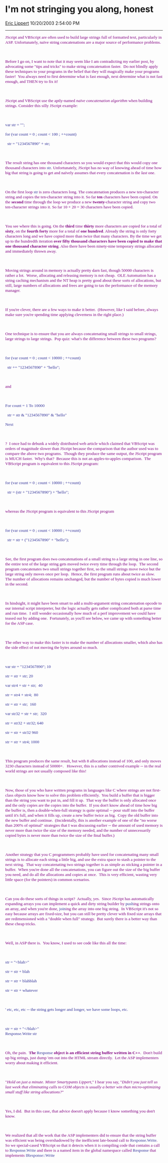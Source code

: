 <div id="page">

# I'm not stringing you along, honest

[Eric Lippert](https://social.msdn.microsoft.com/profile/Eric%20Lippert) 10/20/2003 2:54:00 PM

-----

<div id="content">

<span style="FONT-SIZE: 10pt; COLOR: purple; FONT-FAMILY: &#39;Lucida Sans Unicode&#39;; mso-bidi-font-family: &#39;Times New Roman&#39;">JScript and VBScript are often used to build large strings full of formatted text, particularly in ASP. Unfortunately, naïve string concatenations are a major source of performance problems. </span>

<span style="FONT-SIZE: 10pt; COLOR: purple; FONT-FAMILY: &#39;Lucida Sans Unicode&#39;; mso-bidi-font-family: &#39;Times New Roman&#39;"> </span>

 

<span style="FONT-SIZE: 10pt; COLOR: purple; FONT-FAMILY: &#39;Lucida Sans Unicode&#39;; mso-bidi-font-family: &#39;Times New Roman&#39;">Before I go on, I want to note that it may seem like I am contradicting my earlier post, by advocating some "tips and tricks" to make string concatenation faster.<span style="mso-spacerun: yes">  </span>Do not blindly apply these techniques to your programs in the belief that they will magically make your programs faster\!<span style="mso-spacerun: yes">  </span>You always need to first determine what is fast enough, next determine what is not fast enough, and THEN try to fix it\!</span>

<span style="FONT-SIZE: 10pt; COLOR: purple; FONT-FAMILY: &#39;Lucida Sans Unicode&#39;; mso-bidi-font-family: &#39;Times New Roman&#39;"> </span>

 

<span style="FONT-SIZE: 10pt; COLOR: purple; FONT-FAMILY: &#39;Lucida Sans Unicode&#39;; mso-bidi-font-family: &#39;Times New Roman&#39;">JScript and VBScript use the aptly-named *naïve concatenation algorithm* when building strings. Consider this silly JScript example:</span>

<span style="FONT-SIZE: 10pt; COLOR: purple; FONT-FAMILY: &#39;Lucida Sans Unicode&#39;; mso-bidi-font-family: &#39;Times New Roman&#39;"> </span>

 

<span style="FONT-SIZE: 10pt; COLOR: #333399; FONT-FAMILY: &#39;Lucida Console&#39;">var str = "";</span>

<span style="FONT-SIZE: 10pt; COLOR: #333399; FONT-FAMILY: &#39;Lucida Console&#39;">for (var count = 0 ; count \< 100 ; ++count)</span>

<span style="FONT-SIZE: 10pt; COLOR: #333399; FONT-FAMILY: &#39;Lucida Console&#39;"><span style="mso-spacerun: yes">  </span>str = "1234567890" + str;</span>

<span style="FONT-SIZE: 10pt; COLOR: purple; FONT-FAMILY: &#39;Lucida Sans Unicode&#39;; mso-bidi-font-family: &#39;Times New Roman&#39;"> </span>

 

<span style="FONT-SIZE: 10pt; COLOR: purple; FONT-FAMILY: &#39;Lucida Sans Unicode&#39;; mso-bidi-font-family: &#39;Times New Roman&#39;">The result string has one thousand characters so you would expect that this would copy one thousand characters into </span><span style="FONT-SIZE: 10pt; COLOR: #333399; FONT-FAMILY: &#39;Lucida Console&#39;">str</span><span style="FONT-SIZE: 10pt; COLOR: purple; FONT-FAMILY: &#39;Lucida Sans Unicode&#39;; mso-bidi-font-family: &#39;Times New Roman&#39;">. Unfortunately, JScript has no way of knowing ahead of time how big that string is going to get and naïvely assumes that every concatenation is the *last* one.</span>

<span style="FONT-SIZE: 10pt; COLOR: purple; FONT-FAMILY: &#39;Lucida Sans Unicode&#39;; mso-bidi-font-family: &#39;Times New Roman&#39;"> </span>

 

<span style="FONT-SIZE: 10pt; COLOR: purple; FONT-FAMILY: &#39;Lucida Sans Unicode&#39;; mso-bidi-font-family: &#39;Times New Roman&#39;">On the first loop </span><span style="FONT-SIZE: 10pt; COLOR: #333399; FONT-FAMILY: &#39;Lucida Console&#39;">str</span><span style="FONT-SIZE: 10pt; COLOR: purple; FONT-FAMILY: &#39;Lucida Sans Unicode&#39;; mso-bidi-font-family: &#39;Times New Roman&#39;"> is zero characters long. The concatenation produces a new ten-character string and copies the ten-character string into it. So far **ten** characters have been copied. On the **second** time through the loop we produce a new **twenty**-character string and copy two ten-character strings into it. So far 10 + 20 = 30 characters have been copied.</span>

<span style="FONT-SIZE: 10pt; COLOR: purple; FONT-FAMILY: &#39;Lucida Sans Unicode&#39;; mso-bidi-font-family: &#39;Times New Roman&#39;"> </span>

 

<span style="FONT-SIZE: 10pt; COLOR: purple; FONT-FAMILY: &#39;Lucida Sans Unicode&#39;; mso-bidi-font-family: &#39;Times New Roman&#39;">You see where this is going. On the **third** time **thirty** more characters are copied for a total of **sixty**, on the **fourth** **forty** more for a total of **one hundred**. Already the string is only forty characters long and we have copied more than twice that many characters. By the time we get up to the hundredth iteration **over fifty thousand characters have been copied to make that one thousand character string**. Also there have been ninety-nine temporary strings allocated and immediately thrown away. </span>

<span style="FONT-SIZE: 10pt; COLOR: purple; FONT-FAMILY: &#39;Lucida Sans Unicode&#39;; mso-bidi-font-family: &#39;Times New Roman&#39;"> </span>

 

<span style="FONT-SIZE: 10pt; COLOR: purple; FONT-FAMILY: &#39;Lucida Sans Unicode&#39;; mso-bidi-font-family: &#39;Times New Roman&#39;">Moving strings around in memory is actually pretty darn fast, though 50000 characters is rather a lot.<span style="mso-spacerun: yes">  </span>Worse, allocating and releasing memory is not cheap.<span style="mso-spacerun: yes">  </span>OLE Automation has a string caching mechanism and the NT heap is pretty good about these sorts of allocations, but still, large numbers of allocations and frees are going to tax the performance of the memory manager.</span>

<span style="FONT-SIZE: 10pt; COLOR: purple; FONT-FAMILY: &#39;Lucida Sans Unicode&#39;; mso-bidi-font-family: &#39;Times New Roman&#39;"> </span>

 

<span style="FONT-SIZE: 10pt; COLOR: purple; FONT-FAMILY: &#39;Lucida Sans Unicode&#39;; mso-bidi-font-family: &#39;Times New Roman&#39;">If you're clever, there are a few ways to make it better.<span style="mso-spacerun: yes">  </span>(However, like I said before, always make sure you're spending time applying cleverness in the right place.)</span>

<span style="FONT-SIZE: 10pt; COLOR: purple; FONT-FAMILY: &#39;Lucida Sans Unicode&#39;; mso-bidi-font-family: &#39;Times New Roman&#39;"> </span>

 

<span style="FONT-SIZE: 10pt; COLOR: purple; FONT-FAMILY: &#39;Lucida Sans Unicode&#39;; mso-bidi-font-family: &#39;Times New Roman&#39;">One technique is to ensure that you are always concatenating small strings to small strings, large strings to large strings.<span style="mso-spacerun: yes">  </span>Pop quiz: what's the difference between these two programs?</span>

<span style="FONT-SIZE: 10pt; COLOR: purple; FONT-FAMILY: &#39;Lucida Sans Unicode&#39;; mso-bidi-font-family: &#39;Times New Roman&#39;"> </span>

 

<span style="FONT-SIZE: 10pt; COLOR: #333399; FONT-FAMILY: &#39;Lucida Console&#39;">for (var count = 0 ; count \< 10000 ; ++count)</span>

<span style="FONT-SIZE: 10pt; COLOR: #333399; FONT-FAMILY: &#39;Lucida Console&#39;"><span style="mso-spacerun: yes">  </span>str += "1234567890" + "hello";</span>

<span style="FONT-SIZE: 10pt; COLOR: purple; FONT-FAMILY: &#39;Lucida Sans Unicode&#39;; mso-bidi-font-family: &#39;Times New Roman&#39;"> </span>

 

<span style="FONT-SIZE: 10pt; COLOR: purple; FONT-FAMILY: &#39;Lucida Sans Unicode&#39;; mso-bidi-font-family: &#39;Times New Roman&#39;">and</span>

<span style="FONT-SIZE: 10pt; COLOR: purple; FONT-FAMILY: &#39;Lucida Sans Unicode&#39;; mso-bidi-font-family: &#39;Times New Roman&#39;"> </span>

 

<span style="FONT-SIZE: 10pt; COLOR: #333399; FONT-FAMILY: &#39;Lucida Console&#39;">For count = 1 To 10000</span>

<span style="FONT-SIZE: 10pt; COLOR: #333399; FONT-FAMILY: &#39;Lucida Console&#39;"><span style="mso-spacerun: yes">  </span>str = str & "1234567890" & "hello"</span>

<span style="FONT-SIZE: 10pt; COLOR: #333399; FONT-FAMILY: &#39;Lucida Console&#39;">Next</span>

<span style="FONT-SIZE: 10pt; COLOR: purple; FONT-FAMILY: &#39;Lucida Sans Unicode&#39;; mso-bidi-font-family: &#39;Times New Roman&#39;"> </span>

 

<span style="FONT-SIZE: 10pt; COLOR: purple; FONT-FAMILY: &#39;Lucida Sans Unicode&#39;; mso-bidi-font-family: &#39;Times New Roman&#39;">?<span style="mso-spacerun: yes">  </span>I once had to debunk a widely distributed web article which claimed that VBScript was orders of magnitude slower than JScript because the comparison that the author used was to compare the above two programs.<span style="mso-spacerun: yes">  </span>Though they produce the same output, the JScript program is MUCH faster.<span style="mso-spacerun: yes">  </span>Why's that?<span style="mso-spacerun: yes">  </span>Because this is not an apples-to-apples comparison.<span style="mso-spacerun: yes">  </span>The VBScript program is equivalent to this JScript program:</span>

<span style="FONT-SIZE: 10pt; COLOR: purple; FONT-FAMILY: &#39;Lucida Sans Unicode&#39;; mso-bidi-font-family: &#39;Times New Roman&#39;"> </span>

 

<span style="FONT-SIZE: 10pt; COLOR: #333399; FONT-FAMILY: &#39;Lucida Console&#39;">for (var count = 0 ; count \< 10000 ; ++count)</span>

<span style="FONT-SIZE: 10pt; COLOR: #333399; FONT-FAMILY: &#39;Lucida Console&#39;"><span style="mso-spacerun: yes">  </span>str = (str + "1234567890") + "hello";</span>

<span style="FONT-SIZE: 10pt; COLOR: purple; FONT-FAMILY: &#39;Lucida Sans Unicode&#39;; mso-bidi-font-family: &#39;Times New Roman&#39;"> </span>

 

<span style="FONT-SIZE: 10pt; COLOR: purple; FONT-FAMILY: &#39;Lucida Sans Unicode&#39;; mso-bidi-font-family: &#39;Times New Roman&#39;">whereas the JScript program is equivalent to this JScript program</span>

<span style="FONT-SIZE: 10pt; COLOR: purple; FONT-FAMILY: &#39;Lucida Sans Unicode&#39;; mso-bidi-font-family: &#39;Times New Roman&#39;"> </span>

 

<span style="FONT-SIZE: 10pt; COLOR: #333399; FONT-FAMILY: &#39;Lucida Console&#39;">for (var count = 0 ; count \< 10000 ; ++count)</span>

<span style="FONT-SIZE: 10pt; COLOR: #333399; FONT-FAMILY: &#39;Lucida Console&#39;"><span style="mso-spacerun: yes">  </span>str = str + ("1234567890" + "hello");</span>

<span style="FONT-SIZE: 10pt; COLOR: purple; FONT-FAMILY: &#39;Lucida Sans Unicode&#39;; mso-bidi-font-family: &#39;Times New Roman&#39;"> </span>

 

<span style="FONT-SIZE: 10pt; COLOR: purple; FONT-FAMILY: &#39;Lucida Sans Unicode&#39;; mso-bidi-font-family: &#39;Times New Roman&#39;">See, the first program does two concatenations of a small string to a large string in one line, so the entire text of the large string gets moved twice every time through the loop.<span style="mso-spacerun: yes">  </span>The second program concatenates two small strings together first, so the small strings move twice but the large string only moves once per loop.<span style="mso-spacerun: yes">  </span>Hence, the first program runs about twice as slow.<span style="mso-spacerun: yes">  </span>The number of allocations remains unchanged, but the number of bytes copied is much lower in the second.</span>

<span style="FONT-SIZE: 10pt; COLOR: purple; FONT-FAMILY: &#39;Lucida Sans Unicode&#39;; mso-bidi-font-family: &#39;Times New Roman&#39;"> </span>

 

<span style="FONT-SIZE: 10pt; COLOR: purple; FONT-FAMILY: &#39;Lucida Sans Unicode&#39;; mso-bidi-font-family: &#39;Times New Roman&#39;">In hindsight, it might have been smart to add a multi-argument string concatenation opcode to our internal script interpreter, but the logic actually gets rather complicated both at parse time and run time.<span style="mso-spacerun: yes">  </span>I still wonder occasionally how much of a perf improvement we could have teased out by adding one. <span style="mso-spacerun: yes"> </span>Fortunately, as you'll see below, we came up with something better for the ASP case.</span>

<span style="FONT-SIZE: 10pt; COLOR: purple; FONT-FAMILY: &#39;Lucida Sans Unicode&#39;; mso-bidi-font-family: &#39;Times New Roman&#39;"> </span>

 

<span style="FONT-SIZE: 10pt; COLOR: purple; FONT-FAMILY: &#39;Lucida Sans Unicode&#39;; mso-bidi-font-family: &#39;Times New Roman&#39;">The other way to make this faster is to make the number of allocations smaller, which also has the side effect of not moving the bytes around so much. </span>

<span style="FONT-SIZE: 10pt; COLOR: purple; FONT-FAMILY: &#39;Lucida Sans Unicode&#39;; mso-bidi-font-family: &#39;Times New Roman&#39;"> </span>

 

<span style="FONT-SIZE: 10pt; COLOR: #333399; FONT-FAMILY: &#39;Lucida Console&#39;">var str = "1234567890"; 10</span>

<span style="FONT-SIZE: 10pt; COLOR: #333399; FONT-FAMILY: &#39;Lucida Console&#39;">str = str + str; 20</span>

<span style="FONT-SIZE: 10pt; COLOR: #333399; FONT-FAMILY: &#39;Lucida Console&#39;">var str4 = str + str; <span style="mso-spacerun: yes"> </span>40</span>

<span style="FONT-SIZE: 10pt; COLOR: #333399; FONT-FAMILY: &#39;Lucida Console&#39;">str = str4 + str4; <span style="mso-spacerun: yes"> </span>80</span>

<span style="FONT-SIZE: 10pt; COLOR: #333399; FONT-FAMILY: &#39;Lucida Console&#39;">str = str + str; <span style="mso-spacerun: yes"> </span>160</span>

<span style="FONT-SIZE: 10pt; COLOR: #333399; FONT-FAMILY: &#39;Lucida Console&#39;">var str32 = str + str; <span style="mso-spacerun: yes"> </span>320</span>

<span style="FONT-SIZE: 10pt; COLOR: #333399; FONT-FAMILY: &#39;Lucida Console&#39;">str = str32 + str32; 640</span>

<span style="FONT-SIZE: 10pt; COLOR: #333399; FONT-FAMILY: &#39;Lucida Console&#39;">str = str + str32 960</span>

<span style="FONT-SIZE: 10pt; COLOR: #333399; FONT-FAMILY: &#39;Lucida Console&#39;">str = str + str4; 1000</span>

<span style="FONT-SIZE: 10pt; COLOR: #333399; FONT-FAMILY: &#39;Lucida Console&#39;"> </span>

 

<span style="FONT-SIZE: 10pt; COLOR: purple; FONT-FAMILY: &#39;Lucida Sans Unicode&#39;; mso-bidi-font-family: &#39;Times New Roman&#39;">This program produces the same result, but with 8 allocations instead of 100, and only moves 3230 characters instead of 50000+.<span style="mso-spacerun: yes">   </span>However, this is a rather contrived example -- in the real world strings are not usually composed like this\!</span>

<span style="FONT-SIZE: 10pt; COLOR: purple; FONT-FAMILY: &#39;Lucida Sans Unicode&#39;; mso-bidi-font-family: &#39;Times New Roman&#39;"> </span>

 

<span style="FONT-SIZE: 10pt; COLOR: purple; FONT-FAMILY: &#39;Lucida Sans Unicode&#39;; mso-bidi-font-family: &#39;Times New Roman&#39;">Now, those of you who have written programs in languages like C where strings are not first-class objects know how to solve this problem efficiently.<span style="mso-spacerun: yes">  </span>You build a buffer that is bigger than the string you want to put in, and fill it up.<span style="mso-spacerun: yes">  </span>That way the buffer is only allocated once and the only copies are the copies into the buffer.<span style="mso-spacerun: yes">  </span>If you don't know ahead of time how big the buffer is, then a double-when-full strategy is quite optimal -- pour stuff into the buffer until it's full, and when it fills up, create a new buffer twice as big.<span style="mso-spacerun: yes">  </span>Copy the old buffer into the new buffer and continue.<span style="mso-spacerun: yes">  </span>(Incidentally, this is another example of one of the "no worse than 200% of optimal" strategies that I was discussing earlier -- the amount of used memory is never more than twice the size of the memory needed, and the number of unnecessarily copied bytes is never more than twice the size of the final buffer.)</span>

<span style="FONT-SIZE: 10pt; COLOR: purple; FONT-FAMILY: &#39;Lucida Sans Unicode&#39;; mso-bidi-font-family: &#39;Times New Roman&#39;"> </span>

 

<span style="FONT-SIZE: 10pt; COLOR: purple; FONT-FAMILY: &#39;Lucida Sans Unicode&#39;; mso-bidi-font-family: &#39;Times New Roman&#39;">Another strategy that you C programmers probably have used for concatenating many small strings is to allocate each string a little big, and use the extra space to stash a pointer to the next string.<span style="mso-spacerun: yes">  </span>That way concatenating two strings together is as simple as sticking a pointer in a buffer.<span style="mso-spacerun: yes">  </span>When you're done all the concatenations, you can figure out the size of the big buffer you need, and do all the allocations and copies at once. <span style="mso-spacerun: yes"> </span>This is very efficient, wasting very little space (for the pointers) in common scenarios.</span>

<span style="FONT-SIZE: 10pt; COLOR: purple; FONT-FAMILY: &#39;Lucida Sans Unicode&#39;; mso-bidi-font-family: &#39;Times New Roman&#39;"> </span>

 

<span style="FONT-SIZE: 10pt; COLOR: purple; FONT-FAMILY: &#39;Lucida Sans Unicode&#39;; mso-bidi-font-family: &#39;Times New Roman&#39;">Can you do these sorts of things in script?<span style="mso-spacerun: yes">  </span>Actually, yes.<span style="mso-spacerun: yes">  </span>Since JScript has automatically expanding arrays you can implement a quick and dirty string builder by </span><span style="FONT-SIZE: 10pt; COLOR: #333399; FONT-FAMILY: &#39;Lucida Console&#39;">push</span><span style="FONT-SIZE: 10pt; COLOR: purple; FONT-FAMILY: &#39;Lucida Sans Unicode&#39;; mso-bidi-font-family: &#39;Times New Roman&#39;">ing strings onto an array, and when you're done, </span><span style="FONT-SIZE: 10pt; COLOR: #333399; FONT-FAMILY: &#39;Lucida Console&#39;">join</span><span style="FONT-SIZE: 10pt; COLOR: purple; FONT-FAMILY: &#39;Lucida Sans Unicode&#39;; mso-bidi-font-family: &#39;Times New Roman&#39;">ing the array into one big string.<span style="mso-spacerun: yes">  </span>In VBScript it's not so easy because arrays are fixed-size, but you can still be pretty clever with fixed size arrays that are redimensioned with a "double when full" strategy.<span style="mso-spacerun: yes">  </span>But surely there is a better way than these cheap tricks.<span style="mso-spacerun: yes">  </span> </span>

<span style="FONT-SIZE: 10pt; COLOR: purple; FONT-FAMILY: &#39;Lucida Sans Unicode&#39;; mso-bidi-font-family: &#39;Times New Roman&#39;"> </span>

 

<span style="FONT-SIZE: 10pt; COLOR: purple; FONT-FAMILY: &#39;Lucida Sans Unicode&#39;; mso-bidi-font-family: &#39;Times New Roman&#39;">Well, in ASP there is.<span style="mso-spacerun: yes">  </span>You know, I used to see code like this all the time:</span>

<span style="FONT-SIZE: 10pt; COLOR: purple; FONT-FAMILY: &#39;Lucida Sans Unicode&#39;; mso-bidi-font-family: &#39;Times New Roman&#39;"> </span>

 

<span style="FONT-SIZE: 10pt; COLOR: #333399; FONT-FAMILY: &#39;Lucida Console&#39;">str = "\<blah\>"</span>

<span style="FONT-SIZE: 10pt; COLOR: #333399; FONT-FAMILY: &#39;Lucida Console&#39;">str = str + blah</span>

<span style="FONT-SIZE: 10pt; COLOR: #333399; FONT-FAMILY: &#39;Lucida Console&#39;">str = str + blahblah</span>

<span style="FONT-SIZE: 10pt; COLOR: #333399; FONT-FAMILY: &#39;Lucida Console&#39;">str = str + whatever</span>

<span style="FONT-SIZE: 10pt; COLOR: #333399; FONT-FAMILY: &#39;Lucida Console&#39;"> </span>

 

<span style="FONT-SIZE: 10pt; COLOR: #333399; FONT-FAMILY: &#39;Lucida Console&#39;">' etc, etc, etc -- the string gets longer and longer, we have some loops, etc.</span>

<span style="FONT-SIZE: 10pt; COLOR: #333399; FONT-FAMILY: &#39;Lucida Console&#39;"> </span>

 

<span style="FONT-SIZE: 10pt; COLOR: #333399; FONT-FAMILY: &#39;Lucida Console&#39;">str = str + "\</blah\>"  
Response.Write str</span>

<span style="FONT-SIZE: 10pt; COLOR: purple; FONT-FAMILY: &#39;Lucida Sans Unicode&#39;; mso-bidi-font-family: &#39;Times New Roman&#39;"> </span>

 

<span style="FONT-SIZE: 10pt; COLOR: purple; FONT-FAMILY: &#39;Lucida Sans Unicode&#39;; mso-bidi-font-family: &#39;Times New Roman&#39;">Oh, the pain.<span style="mso-spacerun: yes">  </span>**The** </span><span style="FONT-SIZE: 10pt; COLOR: #333399; FONT-FAMILY: &#39;Lucida Console&#39;">Response</span>**<span style="FONT-SIZE: 10pt; COLOR: purple; FONT-FAMILY: &#39;Lucida Sans Unicode&#39;; mso-bidi-font-family: &#39;Times New Roman&#39;"> object is an efficient string buffer written in C++</span>**<span style="FONT-SIZE: 10pt; COLOR: purple; FONT-FAMILY: &#39;Lucida Sans Unicode&#39;; mso-bidi-font-family: &#39;Times New Roman&#39;">.<span style="mso-spacerun: yes">  </span>Don't build up big strings, just dump 'em out into the HTML stream directly.<span style="mso-spacerun: yes">  </span>Let the ASP implementers worry about making it efficient.</span>

<span style="FONT-SIZE: 10pt; COLOR: purple; FONT-FAMILY: &#39;Lucida Sans Unicode&#39;; mso-bidi-font-family: &#39;Times New Roman&#39;"> </span>

 

<span style="FONT-SIZE: 10pt; COLOR: purple; FONT-FAMILY: &#39;Lucida Sans Unicode&#39;; mso-bidi-font-family: &#39;Times New Roman&#39;">"*Hold on just a minute. Mister Smartypants Lippert*," I hear you say, "*Didn't you just tell us last week that eliminating calls to COM objects is usually a better win than micro-optimizing small stuff like string allocations?*" </span>

<span style="FONT-SIZE: 10pt; COLOR: purple; FONT-FAMILY: &#39;Lucida Sans Unicode&#39;; mso-bidi-font-family: &#39;Times New Roman&#39;"> </span>

 

<span style="FONT-SIZE: 10pt; COLOR: purple; FONT-FAMILY: &#39;Lucida Sans Unicode&#39;; mso-bidi-font-family: &#39;Times New Roman&#39;">Yes, I did.<span style="mso-spacerun: yes">  </span>But in this case, that advice doesn't apply because I know something you don't know.<span style="mso-spacerun: yes">  </span> </span>

<span style="FONT-SIZE: 10pt; COLOR: purple; FONT-FAMILY: &#39;Lucida Sans Unicode&#39;; mso-bidi-font-family: &#39;Times New Roman&#39;"> </span>

 

<span style="FONT-SIZE: 10pt; COLOR: purple; FONT-FAMILY: &#39;Lucida Sans Unicode&#39;; mso-bidi-font-family: &#39;Times New Roman&#39;">We realized that all the work that the ASP implementers did to ensure that the string buffer was efficient was being overshadowed by the inefficient late-bound call to </span><span style="FONT-SIZE: 10pt; COLOR: #333399; FONT-FAMILY: &#39;Lucida Console&#39;">Response.Write</span><span style="FONT-SIZE: 10pt; COLOR: purple; FONT-FAMILY: &#39;Lucida Sans Unicode&#39;; mso-bidi-font-family: &#39;Times New Roman&#39;">.<span style="mso-spacerun: yes">  </span>So we special-cased VBScript so that it detects when it is compiling code that contains a call to </span><span style="FONT-SIZE: 10pt; COLOR: #333399; FONT-FAMILY: &#39;Lucida Console&#39;">Response.Write</span><span style="FONT-SIZE: 10pt; COLOR: purple; FONT-FAMILY: &#39;Lucida Sans Unicode&#39;; mso-bidi-font-family: &#39;Times New Roman&#39;"> and there is a named item in the global namespace called </span><span style="FONT-SIZE: 10pt; COLOR: #333399; FONT-FAMILY: &#39;Lucida Console&#39;">Response</span><span style="FONT-SIZE: 10pt; COLOR: purple; FONT-FAMILY: &#39;Lucida Sans Unicode&#39;; mso-bidi-font-family: &#39;Times New Roman&#39;"> that implements </span><span style="FONT-SIZE: 10pt; COLOR: #333399; FONT-FAMILY: &#39;Lucida Console&#39;">IResponse::Write</span><span style="FONT-SIZE: 10pt; COLOR: purple; FONT-FAMILY: &#39;Lucida Sans Unico"></span>

</div>

</div>

